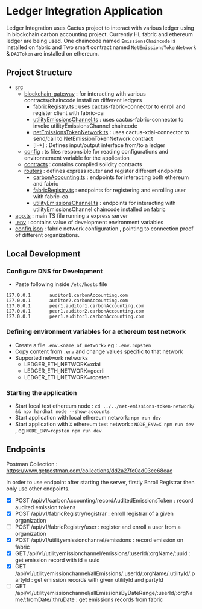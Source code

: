 # Ledger Integration Application

Ledger Integration uses Cactus project to interact with various ledger using in blockchain carbon accounting project. Currently HL fabric and ethereum ledger are being used. One chaincode named `EmissionsChaincode` is installed on fabric and Two smart contract named `NetEmissionsTokenNetwork` & `DAOToken` are installed on ethereum.

## Project Structure

- [src](./src)
    - [blockchain-gateway](./src/blockchain-gateway) : for interacting with various contracts/chaincode install on different ledgers
        - [fabricRegistry.ts](./src/blockchain-gateway/fabricRegistry.ts) : uses cactus-fabric-connector to enroll and register client with fabric-ca
        - [utilityEmissionsChannel.ts](./src/blockchain-gateway/utilityEmissionsChannel.ts) : uses cactus-fabric-connector to invoke utilityEmissionsChannel chaincode
        - [netEmissionsTokenNetwork.ts](./src/blockchain-gateway/netEmissionsTokenNetwork.ts) : uses cactus-xdai-connector to send/call to NetEmissionTokenNetwork contract
        - [I-*] : Defines input/output interface from/to a ledger 
    - [config](./src/config) : ts files responsible for reading configurations and environnement variable for the application
    - [contracts](./src/contracts) : contains complied solidity contracts
    - [routers](./src/routers) : defines express router and register different endpoints
        - [carbonAccounting.ts](./src/routers/carbonAccounting.ts) : endpoints for interacting both ethereum and fabric
        - [fabricRegistry.ts](./src/routers/fabricRegistry.ts) : endpoints for registering and enrolling user with fabric-ca
        - [utilityEmissionsChannel.ts](./src/routers/utilityEmissionsChannel.ts) : endpoints for interacting with utilityEmissionsChannel chaincode installed on fabric
- [app.ts](./app.ts) : main TS file running a express server
- [.env](.env) : contains value of development environment variables
- [config.json](./config.json) : fabric network configuration , pointing to connection proof of different organizations.

## Local Development

### Configure DNS for Development
- Paste following inside ``/etc/hosts`` file
```
127.0.0.1       auditor1.carbonAccounting.com
127.0.0.1       auditor2.carbonAccounting.com
127.0.0.1       peer1.auditor1.carbonAccounting.com
127.0.0.1       peer1.auditor2.carbonAccounting.com
127.0.0.1       peer1.auditor1.carbonAccounting.com
```
### Defining environment variables for a ethereum test network
- Create a file `.env.<name_of_network>` eg : `.env.ropsten`
- Copy content from `.env` and change values specific to that network
- Supported network networks
    - LEDGER_ETH_NETWORK=xdai
    - LEDGER_ETH_NETWORK=goerli
    - LEDGER_ETH_NETWORK=ropsten

### Starting the application

- Start local test ethereum node : `cd ../../net-emissions-token-network/ && npx hardhat node --show-accounts`
- Start application with local ethereum network: `npm run dev`
- Start application with `X` ethereum test network : `NODE_ENV=X npm run dev` , eg `NODE_ENV=ropsten npm run dev`

## Endpoints
Postman Collection : https://www.getpostman.com/collections/dd2a27fc0ad03ce68eac

In order to use endpoint after starting the server, firstly Enroll Registrar then only use other endpoints. 
- [X] POST /api/v1/carbonAccounting/recordAuditedEmissionsToken : record audited emission tokens
- [X] POST /api/v1/fabricRegistry/registrar : enroll registrar of a given organization
- [ ] POST /api/v1/fabricRegistry/user : register and enroll a user from a organization
- [X] POST /api/v1/utilityemissionchannel/emissions : record emission on fabric
- [X] GET  /api/v1/utilityemissionchannel/emissions/:userId/:orgName/:uuid : get emission record with id = uuid
- [X] GET  /api/v1/utilityemissionchannel/allEmissions/:userId/:orgName/:utilityId/:partyId : get emission records with given utilityId and partyId
- [ ] GET /api/v1/utilityemissionchannel/allEmissionsByDateRange/:userId/:orgName/:fromDate/:thruDate : get emissions records from fabric